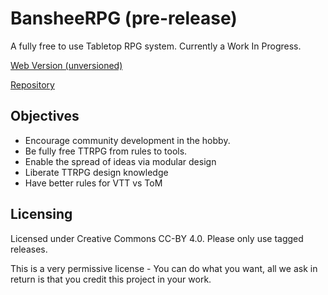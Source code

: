 # BansheeRPG (pre-release)

A fully free to use Tabletop RPG system. Currently a Work In Progress.

[Web Version (unversioned)](https://www.ianhunter.ie/BansheeRPG/)

[Repository](https://github.com/ianfhunter/BansheeRPG/)

## Objectives

- Encourage community development in the hobby.
- Be fully free TTRPG from rules to tools.
- Enable the spread of ideas via modular design 
- Liberate TTRPG design knowledge
- Have better rules for VTT vs ToM

## Licensing
Licensed under Creative Commons CC-BY 4.0. Please only use tagged releases.

This is a very permissive license - You can do what you want, all we ask in return is that you credit this project in your work.
